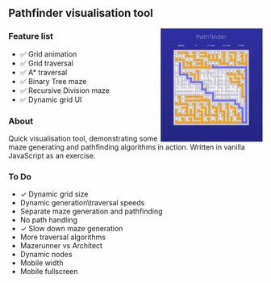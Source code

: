 ## Pathfinder visualisation tool

<img src="./images/screenshot.png" width=40% img align="right">

### Feature list

- ✅ Grid animation
- ✅ Grid traversal
- ✅ A\* traversal
- ✅ Binary Tree maze
- ✅ Recursive Division maze
- ✅ Dynamic grid UI

### About

Quick visualisation tool, demonstrating some maze generating and pathfinding algorithms in action. Written in vanilla JavaScript as an exercise.

### To Do

- ✓ Dynamic grid size
- Dynamic generation\traversal speeds
- Separate maze generation and pathfinding
- No path handling
- ✓ Slow down maze generation
- More traversal algorithms
- Mazerunner vs Architect
- Dynamic nodes
- Mobile width
- Mobile fullscreen

